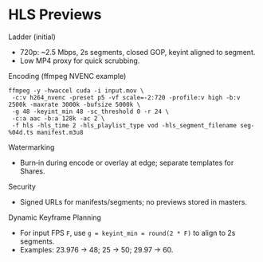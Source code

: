 # HLS Previews

Ladder (initial)
- 720p: ~2.5 Mbps, 2s segments, closed GOP, keyint aligned to segment.
- Low MP4 proxy for quick scrubbing.

Encoding (ffmpeg NVENC example)
```
ffmpeg -y -hwaccel cuda -i input.mov \
 -c:v h264_nvenc -preset p5 -vf scale=-2:720 -profile:v high -b:v 2500k -maxrate 3000k -bufsize 5000k \
 -g 48 -keyint_min 48 -sc_threshold 0 -r 24 \
 -c:a aac -b:a 128k -ac 2 \
 -f hls -hls_time 2 -hls_playlist_type vod -hls_segment_filename seg-%04d.ts manifest.m3u8
```

Watermarking
- Burn‑in during encode or overlay at edge; separate templates for Shares.

Security
- Signed URLs for manifests/segments; no previews stored in masters.

Dynamic Keyframe Planning
- For input FPS `F`, use `g = keyint_min = round(2 * F)` to align to 2s segments.
- Examples: 23.976 → 48; 25 → 50; 29.97 → 60.
